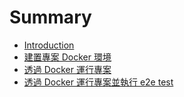 # Summary

* [Introduction](README.md)
* [建置專案 Docker 環境](./build/README.md)
* [透過 Docker 運行專案](./docker-debug/README.md)
* [透過 Docker 運行專案並執行 e2e test](./docker-e2e/README.md)

